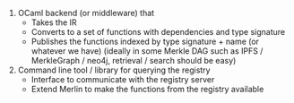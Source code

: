 1. OCaml backend (or middleware) that
    - Takes the IR
    - Converts to a set of functions with dependencies and type signature
    - Publishes the functions indexed by type signature + name (or whatever we have) (ideally in some Merkle DAG such as IPFS / MerkleGraph / neo4j, retrieval / search should be easy)
2. Command line tool / library for querying the registry
    - Interface to communicate with the registry server
    - Extend Merlin to make the functions from the registry available
